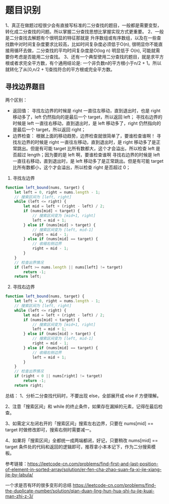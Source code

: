 # 题目识别

1、真正在做题过程很少会有直接写标准的二分查找的题目，一般都是需要变型，转化成二分查找的问题。所以掌握二分查找思想比掌握实现方式更重要。
2、一般是二分查找去解题有个很明显的特征那就是 升序数组或有序数组，以及在一些查找数中对时间复杂度要求比较高，比如时间复杂度必须低于O(n), 很明显你不能直接用循环去做，二分查找的平均时间复杂度是O(log n) 明显低于 O(n), 可能就需要你考虑是否能用二分查找。
3、还有一个典型使用二分查找的题目，就是求平方根或者求完全平方数，有个通用结论是: 一个非负数n的平方根小于n/2 + 1。所以就转化了从[0,n/2 + 1]查找符合的平方根或完全平方数。

## 寻找边界题目

两个区别：
- 返回值：
    寻找左边界的时候是 right 一直往左移动，直到退出时，也是 right 移动多了，left 仍然指向的是最后一个 target，所以返回 left；
    寻找右边界的时候是 left 一直往右移动，直到退出时，是 left 移动多了，right 仍然指向的是最后一个 target，所以返回 right；
- 边界检查：
    根据上面的移动趋势，边界检查就很简单了，要谁检查谁啊！
    寻找左边界的时候是 right 一直往左移动，直到退出时，是 right 移动多了是正常跳出。但是有可能 target 比所有数都大，这个才会溢出，所以检查 left 是否超过 length；因为要的是 left 啊，要谁检查谁啊
    寻找右边界的时候是 left 一直往右移动，直到退出时，是 left 移动多了是正常跳出。但是有可能 target 比所有数都小，这个才会溢出，所以检查 right 是否超过 0；

1. 寻找左边界

```js
function left_bound(nums, target) {
    let left = 0, right = nums.length - 1;
    // 搜索区间为 [left, right]
    while (left <= right) {
        let mid = left + (right - left) / 2;
        if (nums[mid] < target) {
            // 搜索区间变为 [mid+1, right]
            left = mid + 1;
        } else if (nums[mid] > target) {
            // 搜索区间变为 [left, mid-1]
            right = mid - 1;
        } else if (nums[mid] == target) {
            // 收缩右侧边界
            right = mid - 1;
        }
    }
    // 检查出界情况
    if (left >= nums.length || nums[left] != target)
        return -1;
    return left;
```

2. 寻找右边界

```js
function left_bound(nums, target) {
    let left = 0, right = nums.length - 1;
    // 搜索区间为 [left, right]
    while (left <= right) {
        let mid = left + (right - left) / 2;
        if (nums[mid] < target) {
            // 搜索区间变为 [mid+1, right]
            left = mid + 1;
        } else if (nums[mid] > target) {
            // 搜索区间变为 [left, mid-1]
            right = mid - 1;
        } else if (nums[mid] == target) {
            // 收缩右侧边界
            left = mid + 1;
        }
    }
    // 检查出界情况
    if (right < 0 || nums[right] != target)
        return -1;
    return right;
```

总结：
1、分析二分查找代码时，不要出现 else，全部展开成 else if 方便理解。

2、注意「搜索区间」和 while 的终止条件，如果存在漏掉的元素，记得在最后检查。

3、如需定义左闭右开的「搜索区间」搜索左右边界，只要在 nums[mid] == target 时做修改即可，搜索右侧时需要减一。

4、如果将「搜索区间」全都统一成两端都闭，好记，只要稍改 nums[mid] == target 条件处的代码和返回的逻辑即可，推荐拿小本本记下，作为二分搜索模板。

参考链接：https://leetcode-cn.com/problems/find-first-and-last-position-of-element-in-sorted-array/solution/er-fen-cha-zhao-suan-fa-xi-jie-xiang-jie-by-labula/



一个求是否有环的很多变形的总结 https://leetcode-cn.com/problems/find-the-duplicate-number/solution/qian-duan-ling-hun-hua-shi-tu-jie-kuai-man-zhi-z-3/
